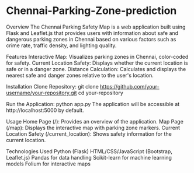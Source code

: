 # Chennai-Parking-Zone-prediction
Overview
The Chennai Parking Safety Map is a web application built using Flask and Leaflet.js that provides users with information about safe and dangerous parking zones in Chennai based on various factors such as crime rate, traffic density, and lighting quality.

Features
Interactive Map: Visualizes parking zones in Chennai, color-coded for safety.
Current Location Safety: Displays whether the current location is safe or in a danger zone.
Distance Calculation: Calculates and displays the nearest safe and danger zones relative to the user's location.

Installation
Clone Repository:
git clone https://github.com/your-username/your-repository.git
cd your-repository



Run the Application:
python app.py
The application will be accessible at http://localhost:5000 by default.

Usage
Home Page (/): Provides an overview of the application.
Map Page (/map): Displays the interactive map with parking zone markers.
Current Location Safety (/current_location): Shows safety information for the current location.


Technologies Used
Python (Flask)
HTML/CSS/JavaScript (Bootstrap, Leaflet.js)
Pandas for data handling
Scikit-learn for machine learning models
Folium for interactive maps
